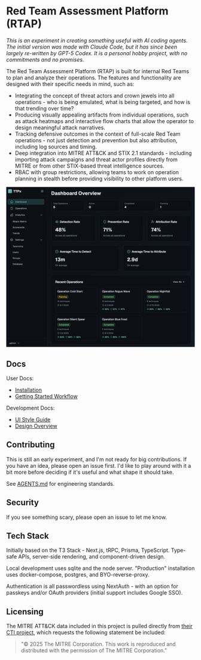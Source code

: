 # Red Team Assessment Platform (RTAP)

_This is an experiment in creating something useful with AI coding agents. The initial version was made with Claude Code, but it has since been largely re-written by GPT-5 Codex. It is a personal hobby project, with no commitments and no promises._

The Red Team Assessment Platform (RTAP) is built for internal Red Teams to plan and analyze their operations. The features and functionality are designed with their specific needs in mind, such as:

- Integrating the concept of threat actors and crown jewels into all operations - who is being emulated, what is being targeted, and how is that trending over time?
- Producing visually appealing artifacts from individual operations, such as attack heatmaps and interactive flow charts that allow the operator to design meaningful attack narratives.
- Tracking defensive outcomes in the context of full-scale Red Team operations - not just detection and prevention but also attribution, including log sources and timing.
- Deep integration into MITRE ATT&CK and STIX 2.1 standards - including importing attack campaigns and threat actor profiles directly from MITRE or from other STIX-based threat intelligence sources.
- RBAC with group restrictions, allowing teams to work on operation planning in stealth before providing visibility to other platform users.

![Dashboard screenshot](docs/images/dashboard.png)

## Docs

User Docs:
- [Installation](docs/installation.md)
- [Getting Started Workflow](docs/getting-started.md)

Development Docs:
- [UI Style Guide](docs/dev/STYLE.md)
- [Design Overview](docs/dev/DESIGN.md)

## Contributing

This is still an early experiment, and I'm not ready for big contributions. If you have an idea, please open an issue first. I'd like to play around with it a bit more before deciding if it's useful and what shape it should take.

See [AGENTS.md](AGENTS.md) for engineering standards.

## Security

If you see something scary, please open an issue to let me know.

## Tech Stack

Initially based on the T3 Stack - Next.js, tRPC, Prisma, TypeScript. Type-safe APIs, server-side rendering, and component-driven design.

Local development uses sqlite and the node server. "Production" installation uses docker-compose, postgres, and BYO-reverse-proxy.

Authentication is all passwordless using NextAuth - with an option for passkeys and/or OAuth providers (initial support includes Google SSO).

## Licensing

The MITRE ATT&CK data included in this project is pulled directly from [their CTI project](https://github.com/mitre/cti), which requests the following statement be included:

> "© 2025 The MITRE Corporation. This work is reproduced and distributed with the permission of The MITRE Corporation."
